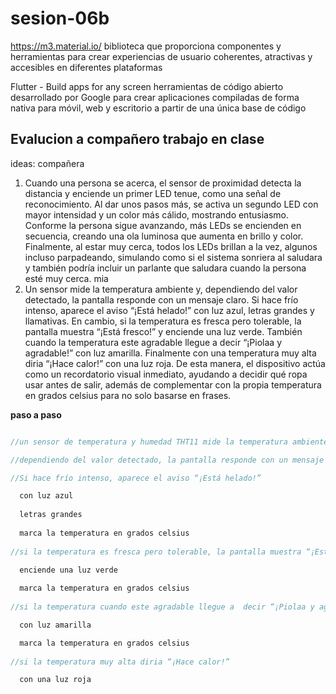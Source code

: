 # sesion-06b

https://m3.material.io/ biblioteca que proporciona componentes y herramientas para crear experiencias de usuario coherentes, atractivas y accesibles en diferentes plataformas 

Flutter - Build apps for any screen herramientas de código abierto desarrollado por Google para crear aplicaciones compiladas de forma nativa para móvil, web y escritorio a partir de una única base de código

## Evalucion a compañero trabajo en clase 
ideas: 
compañera 
1. Cuando una persona se acerca, el sensor de proximidad detecta la distancia y enciende un primer LED tenue, como una señal de reconocimiento. Al dar unos pasos más, se activa un segundo LED con mayor intensidad y un color más cálido, mostrando entusiasmo. Conforme la persona sigue avanzando, más LEDs se encienden en secuencia, creando una ola luminosa que aumenta en brillo y color. Finalmente, al estar muy cerca, todos los LEDs brillan a la vez, algunos incluso parpadeando, simulando como si el sistema sonriera al saludara y también podría incluir un parlante que saludara cuando la persona esté muy cerca. 
mia 
2. Un sensor mide la temperatura ambiente y, dependiendo del valor detectado, la pantalla responde con un mensaje claro. Si hace frío intenso, aparece el aviso “¡Está helado!” con luz azul, letras grandes y llamativas. En cambio, si la temperatura es fresca pero tolerable, la pantalla muestra “¡Está fresco!” y enciende una luz verde. También cuando la temperatura este agradable llegue a  decir “¡Piolaa y agradable!” con luz amarilla. Finalmente con una temperatura muy alta diria “¡Hace calor!” con una luz roja.  De esta manera, el dispositivo actúa como un recordatorio visual inmediato, ayudando a decidir qué ropa usar antes de salir, además de complementar con la propia temperatura en grados celsius para no solo basarse en frases.
   
**paso a paso**

```cpp

//un sensor de temperatura y humedad THT11 mide la temperatura ambiente

//dependiendo del valor detectado, la pantalla responde con un mensaje claro

//Si hace frío intenso, aparece el aviso “¡Está helado!” 

  con luz azul
  
  letras grandes
  
  marca la temperatura en grados celsius
  
//si la temperatura es fresca pero tolerable, la pantalla muestra “¡Está fresco!”

  enciende una luz verde
  
  marca la temperatura en grados celsius
  
//si la temperatura cuando este agradable llegue a  decir “¡Piolaa y agradable!” 

  con luz amarilla

  marca la temperatura en grados celsius
  
//si la temperatura muy alta diria “¡Hace calor!” 

  con una luz roja
